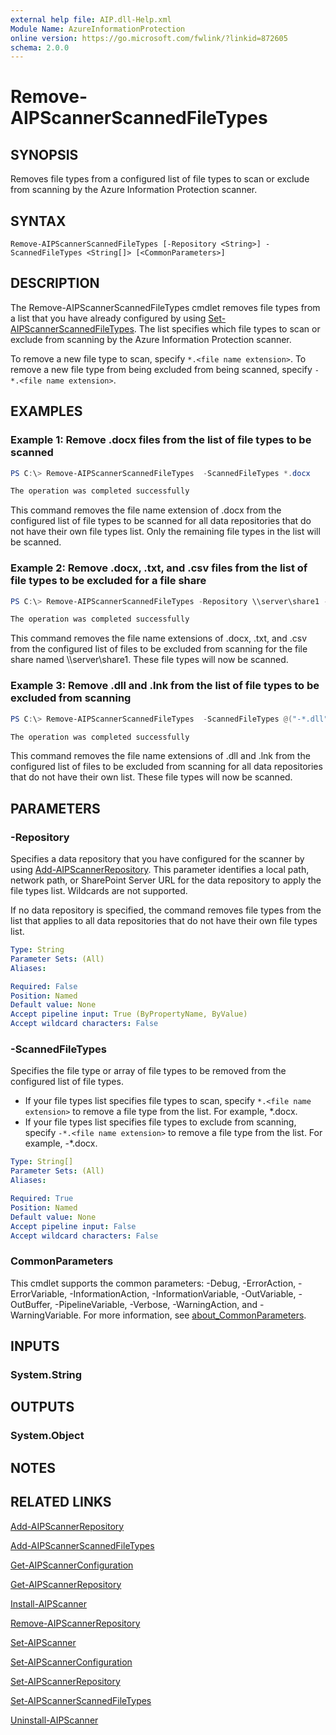 ```yaml
---
external help file: AIP.dll-Help.xml
Module Name: AzureInformationProtection
online version: https://go.microsoft.com/fwlink/?linkid=872605
schema: 2.0.0
---
```


# Remove-AIPScannerScannedFileTypes

## SYNOPSIS
Removes file types from a configured list of file types to scan or exclude from scanning by the Azure Information Protection scanner.

## SYNTAX

```
Remove-AIPScannerScannedFileTypes [-Repository <String>] -ScannedFileTypes <String[]> [<CommonParameters>]
```

## DESCRIPTION
The Remove-AIPScannerScannedFileTypes cmdlet removes file types from a list that you have already configured by using [Set-AIPScannerScannedFileTypes](./Set-AIPScannerScannedFileTypes.md). The list specifies which file types to scan or exclude from scanning by the Azure Information Protection scanner. 

To remove a new file type to scan, specify `*.<file name extension>`. To remove a new file type from being excluded from being scanned, specify `-*.<file name extension>`. 

## EXAMPLES


### Example 1: Remove .docx files from the list of file types to be scanned

```powershell
PS C:\> Remove-AIPScannerScannedFileTypes  -ScannedFileTypes *.docx

The operation was completed successfully
```

This command removes the file name extension of .docx from the configured list of file types to be scanned for all data repositories that do not have their own file types list. Only the remaining file types in the list will be scanned.

### Example 2: Remove .docx, .txt, and .csv files from the list of file types to be excluded for a file share

```powershell
PS C:\> Remove-AIPScannerScannedFileTypes -Repository \\server\share1 -ScannedFileTypes @("*.docx","*.txt","*.csv")

The operation was completed successfully
```

This command removes the file name extensions of .docx, .txt, and .csv from the configured list of files to be excluded from scanning for the file share named \\\server\\share1. These file types will now be scanned.

### Example 3: Remove .dll and .lnk from the list of file types to be excluded from scanning

```powershell
PS C:\> Remove-AIPScannerScannedFileTypes  -ScannedFileTypes @("-*.dll","-*.lnk")

The operation was completed successfully
```

This command removes the file name extensions of .dll and .lnk from the configured list of files to be excluded from scanning for all data repositories that do not have their own list. These file types will now be scanned.

## PARAMETERS

### -Repository
Specifies a data repository that you have configured for the scanner by using [Add-AIPScannerRepository](./Add-AIPScannerRepository.md). This parameter identifies a local path, network path, or SharePoint Server URL for the data repository to apply the file types list. Wildcards are not supported.

If no data repository is specified, the command removes file types from the list that applies to all data repositories that do not have their own file types list.

```yaml
Type: String
Parameter Sets: (All)
Aliases:

Required: False
Position: Named
Default value: None
Accept pipeline input: True (ByPropertyName, ByValue)
Accept wildcard characters: False
```

### -ScannedFileTypes
Specifies the file type or array of file types to be removed from the configured list of file types.

- If your file types list specifies file types to scan, specify `*.<file name extension>` to remove a file type from the list. For example, \*.docx.
- If your file types list specifies file types to exclude from scanning, specify `-*.<file name extension>` to remove a file type from the list. For example, \-*.docx.

```yaml
Type: String[]
Parameter Sets: (All)
Aliases:

Required: True
Position: Named
Default value: None
Accept pipeline input: False
Accept wildcard characters: False
```

### CommonParameters
This cmdlet supports the common parameters: -Debug, -ErrorAction, -ErrorVariable, -InformationAction, -InformationVariable, -OutVariable, -OutBuffer, -PipelineVariable, -Verbose, -WarningAction, and -WarningVariable.
For more information, see [about_CommonParameters](https://go.microsoft.com/fwlink/?LinkID=113216).

## INPUTS

### System.String


## OUTPUTS

### System.Object

## NOTES

## RELATED LINKS

[Add-AIPScannerRepository](./Add-AIPScannerRepository.md)

[Add-AIPScannerScannedFileTypes](Add-AIPScannerScannedFileTypes.md)

[Get-AIPScannerConfiguration](./Get-AIPScannerConfiguration.md)

[Get-AIPScannerRepository](./Get-AIPScannerRepository.md)

[Install-AIPScanner](./Install-AIPScanner.md)

[Remove-AIPScannerRepository](Remove-AIPScannerRepository.md)

[Set-AIPScanner](./Set-AIPScanner.md)

[Set-AIPScannerConfiguration](./Set-AIPScannerConfiguration.md)

[Set-AIPScannerRepository](./Set-AIPScannerRepository.md)

[Set-AIPScannerScannedFileTypes](./Set-AIPScannerScannedFileTypes.md)

[Uninstall-AIPScanner](./Uninstall-AIPScanner.md)
